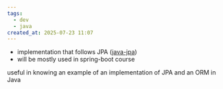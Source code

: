 ```yaml
---
tags:
  - dev
  - java
created_at: 2025-07-23 11:07
---
```

- implementation that follows JPA ([java-jpa](jpa/java-jpa.md))
- will be mostly used in spring-boot course

useful in knowing an example of an implementation of JPA and an ORM in Java